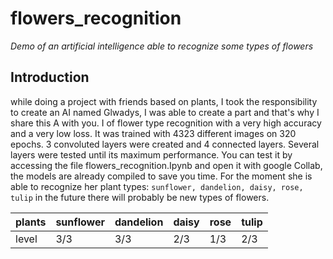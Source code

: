 # flowers_recognition
*Demo of an artificial intelligence able to recognize some types of flowers*

## Introduction
while doing a project with friends based on plants, I took the responsibility to create an AI named Glwadys, I was able to create a part and that's why I share this A with you. I of flower type recognition with a very high accuracy and a very low loss. It was trained with 4323 different images on 320 epochs. 3 convoluted layers were created and 4 connected layers. Several layers were tested until its maximum performance. You can test it by accessing the file flowers_recognition.Ipynb and open it with google Collab, the models are already compiled to save you time. For the moment she is able to recognize her plant types: ``sunflower, dandelion, daisy, rose, tulip`` in the future there will probably be new types of flowers.

plants | sunflower | dandelion | daisy | rose | tulip | 
--- | --- | --- | --- |--- |--- 
level  | 3/3 | 3/3 | 2/3 | 1/3 | 2/3 | 
